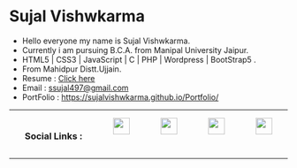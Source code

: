 <h1>Sujal Vishwkarma</h1>
<ul>
  <li>Hello everyone my name is Sujal Vishwkarma.</li>
  <li>Currently i am pursuing B.C.A. from Manipal University Jaipur.</li>
  <li>HTML5 | CSS3 | JavaScript | C | PHP | Wordpress | BootStrap5 .</li>
  <li>From Mahidpur Distt.Ujjain.</li>
  <li>Resume : <a href="https://drive.google.com/file/d/1IfYfy9cuNV_-QZDjBdzge-QCgGmnyYT9/view">Click here</a></li>
  <li>Email : <a href="mailto://ssujal497@gmail.com">ssujal497@gmail.com</a></li>
  <li>PortFolio : <a href="https://sujalvishwkarma.github.io/Portfolio/">https://sujalvishwkarma.github.io/Portfolio/</a></li>
</ul>

<hr>

<div style="display:flex;justify-content:space-around;">
<h3>Social Links : </h3>
  <a href="https://www.linkedin.com/in/sujalvishwkarma/"><img src="https://cdn-icons-png.flaticon.com/512/3256/3256016.png" width="30px"></a>
  <a href="https://www.instagram.com/sujal_vishwkarma/"><img src="https://cdn-icons-png.flaticon.com/512/2111/2111463.png" width="30px"></a>
  <a href="https://www.facebook.com/profile.php?id=100035119734094"><img src="https://cdn-icons-png.flaticon.com/512/3536/3536394.png" width="30px"></a>
  <a href="https://www.youtube.com/@suvishgamerz1999"><img src="https://cdn-icons-png.flaticon.com/512/1384/1384060.png" width="30px"></a>
</div>

<hr>
